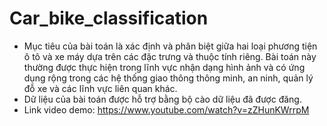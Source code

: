 # Car_bike_classification
- Mục tiêu của bài toán là xác định và phân biệt giữa hai loại phương tiện ô tô và xe máy dựa trên các đặc trưng và thuộc tính riêng. Bài toán này thường được thực hiện trong lĩnh vực nhận dạng hình ảnh và có ứng dụng rộng trong các hệ thống giao thông thông minh, an ninh, quản lý đỗ xe và các lĩnh vực liên quan khác.
- Dữ liệu của bài toán được hỗ trợ bằng bộ cào dữ liệu đã được đăng.
- Link video demo: https://www.youtube.com/watch?v=zZHunKWrrpM
